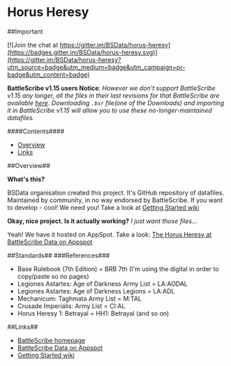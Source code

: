 Horus Heresy
============


##Important

[![Join the chat at https://gitter.im/BSData/horus-heresy](https://badges.gitter.im/BSData/horus-heresy.svg)](https://gitter.im/BSData/horus-heresy?utm_source=badge&utm_medium=badge&utm_campaign=pr-badge&utm_content=badge)

__BattleScribe v1.15 users Notice__: _However we don't support BattleScribe v1.15 any longer, all the files in their last revisions for that BattleScribe are available [here](https://github.com/BSData/horus-heresy/releases/tag/6.9.3). Downloading `.bsr` file(one of the Downloads) and importing it in BattleScribe v1.15 will allow you to use these no-longer-maintained datafiles._

####Contents####

* [Overview][]
* [Links][]


[Overview]: #overview
[Links]: #links


##Overview##

__What's this?__

BSData organisation created this project. It's GitHub repository of datafiles. Maintained by community, in no way endorsed by BattleScribe. If you want to develop - cool! We need you! Take a look at [Getting Started wiki][]

__Okay, nice project. Is it actually working?__ _I just want those files..._

Yeah! We have it hosted on AppSpot. Take a look: [The Horus Heresy at BattleScribe Data on Appspot](http://battlescribedata.appspot.com/#/repo/horus-heresy)

##Standards##
###References###
* Base Rulebook (7th Edition) = BRB 7th (I'm using the digital in order to copy/paste so no pages)
* Legiones Astartes: Age of Darkness Army List = LA:AODAL
* Legiones Astartes: Age of Darkness Legions = LA:ADL
* Mechanicum: Taghmata Army List = M:TAL
* Crusade Imperialis: Army List = CI:AL
* Horus Heresy 1: Betrayal = HH1: Betrayal (and so on)

##Links##

* [BattleScribe homepage][]
* [BattleScribe Data on Appspot][]
* [Getting Started wiki][]


[BattleScribe homepage]: http://www.battlescribe.net/
[BattleScribe Data on Appspot]: http://battlescribedata.appspot.com/#/repos
[Getting Started wiki]: https://github.com/BSData/bsdata/wiki/Home#getting-started
